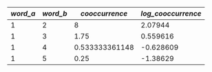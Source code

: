 | *word_a* | *word_b* | *cooccurrence* | *log_cooccurrence* |
| -------- | -------- | -------------- | ------------------ |
| 1        | 2        | 8              | 2.07944            |
| 1        | 3        | 1.75           | 0.559616           |
| 1        | 4        | 0.533333361148 | -0.628609          |
| 1        | 5        | 0.25           | -1.38629           |
